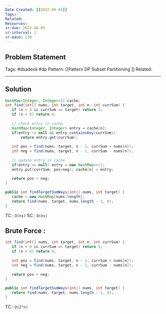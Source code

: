 ```yaml
---
Date Created: [[2022-08-04]]
Tags: 
Related: 
Resources: 
sr-due: 2022-08-05
sr-interval: 1
sr-ease: 230
---
```


## Problem Statement

Tags:  #dsadeck  #dp 
Pattern: [[Pattern DP Subset Partitioning ]]
Related: 

---

## Solution
``` java
HashMap<Integer, Integer>[] cache;  
int find(int[] nums, int target, int n, int currSum) {  
   if (n < 0 && currSum == target) return 1;  
   if (n < 0) return 0;  
   
   // check entry in cache  
   HashMap<Integer, Integer> entry = cache[n];  
   if(entry != null && entry.containsKey(currSum)) 
	   return entry.get(currSum);
     
   int pos = find(nums, target, n - 1, currSum + nums[n]);  
   int neg = find(nums, target, n - 1, currSum - nums[n]);  
   
   // update entry in cache  
   if(entry == null) entry = new HashMap<>();  
   entry.put(currSum, pos+neg); cache[n] = entry;  

   return pos + neg;  
}  
  
public int findTargetSumWays(int[] nums, int target) {  
   cache = new HashMap[nums.length];  
   return find(nums, target, nums.length - 1, 0);  
}
```
TC : ` O(ns) `
SC : ` O(ns) `

## Brute Force :
``` java
int find(int[] nums, int target, int n, int currSum) {  
   if (n < 0 && currSum == target) return 1;  
   if (n < 0) return 0;  
   
   int pos = find(nums, target, n - 1, currSum + nums[n]);  
   int neg = find(nums, target, n - 1, currSum - nums[n]);  
   
   return pos + neg;  
}  
  
public int findTargetSumWays(int[] nums, int target) {  
   return find(nums, target, nums.length - 1, 0);  
}
```

TC : ` O(2^n) `


